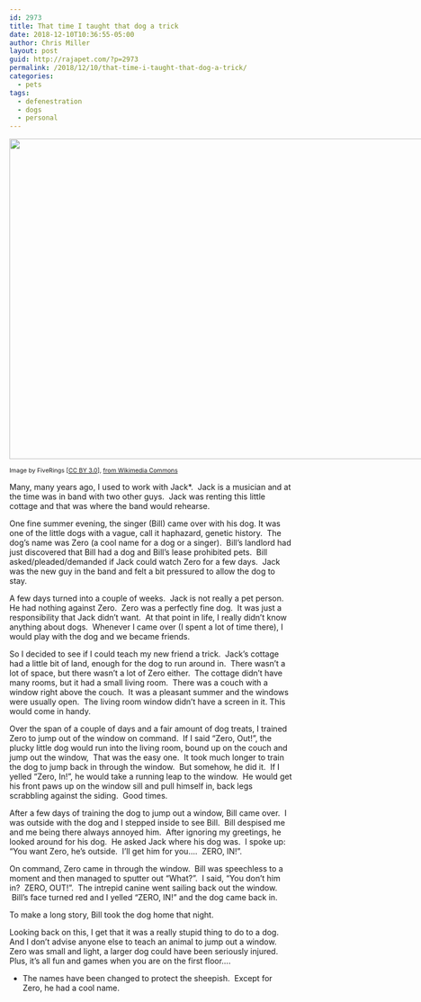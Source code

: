```yaml
---
id: 2973
title: That time I taught that dog a trick
date: 2018-12-10T10:36:55-05:00
author: Chris Miller
layout: post
guid: http://rajapet.com/?p=2973
permalink: /2018/12/10/that-time-i-taught-that-dog-a-trick/
categories:
  - pets
tags:
  - defenestration
  - dogs
  - personal
---
```

<div style="width: 1010px" class="wp-caption alignnone">
  <img loading="lazy" class="size-medium" src="https://upload.wikimedia.org/wikipedia/commons/0/01/Dog-biscuit.jpg" width="1000" height="570" />
  
  <p class="wp-caption-text">
    <span style="font-size: 8pt;">Image by FiveRings [<a href="https://creativecommons.org/licenses/by/3.0">CC BY 3.0</a>], <a href="https://commons.wikimedia.org/wiki/File:Dog-biscuit.jpg">from Wikimedia Commons</a></span>
  </p>
</div>Many, many years ago, I used to work with Jack*.  Jack is a musician and at the time was in band with two other guys.  Jack was renting this little cottage and that was where the band would rehearse.

One fine summer evening, the singer (Bill) came over with his dog. It was one of the little dogs with a vague, call it haphazard, genetic history.  The dog&#8217;s name was Zero (a cool name for a dog or a singer).  Bill&#8217;s landlord had just discovered that Bill had a dog and Bill&#8217;s lease prohibited pets.  Bill asked/pleaded/demanded if Jack could watch Zero for a few days.  Jack was the new guy in the band and felt a bit pressured to allow the dog to stay.

A few days turned into a couple of weeks.  Jack is not really a pet person.  He had nothing against Zero.  Zero was a perfectly fine dog.  It was just a responsibility that Jack didn&#8217;t want.  At that point in life, I really didn&#8217;t know anything about dogs.  Whenever I came over (I spent a lot of time there), I would play with the dog and we became friends.

So I decided to see if I could teach my new friend a trick.  Jack&#8217;s cottage had a little bit of land, enough for the dog to run around in.  There wasn&#8217;t a lot of space, but there wasn&#8217;t a lot of Zero either.  The cottage didn&#8217;t have many rooms, but it had a small living room.  There was a couch with a window right above the couch.  It was a pleasant summer and the windows were usually open.  The living room window didn&#8217;t have a screen in it. This would come in handy.

Over the span of a couple of days and a fair amount of dog treats, I trained Zero to jump out of the window on command.  If I said &#8220;Zero, Out!&#8221;, the plucky little dog would run into the living room, bound up on the couch and jump out the window,  That was the easy one.  It took much longer to train the dog to jump back in through the window.  But somehow, he did it.  If I yelled &#8220;Zero, In!&#8221;, he would take a running leap to the window.  He would get his front paws up on the window sill and pull himself in, back legs scrabbling against the siding.  Good times.

After a few days of training the dog to jump out a window, Bill came over.  I was outside with the dog and I stepped inside to see Bill.  Bill despised me and me being there always annoyed him.  After ignoring my greetings, he looked around for his dog.  He asked Jack where his dog was.  I spoke up: &#8220;You want Zero, he&#8217;s outside.  I&#8217;ll get him for you&#8230;.  ZERO, IN!&#8221;.

On command, Zero came in through the window.  Bill was speechless to a moment and then managed to sputter out &#8220;What?&#8221;.  I said, &#8220;You don&#8217;t him in?  ZERO, OUT!&#8221;.  The intrepid canine went sailing back out the window.   Bill&#8217;s face turned red and I yelled &#8220;ZERO, IN!&#8221; and the dog came back in.

To make a long story, Bill took the dog home that night.

Looking back on this, I get that it was a really stupid thing to do to a dog.  And I don&#8217;t advise anyone else to teach an animal to jump out a window.  Zero was small and light, a larger dog could have been seriously injured.  Plus, it&#8217;s all fun and games when you are on the first floor&#8230;.

* The names have been changed to protect the sheepish.  Except for Zero, he had a cool name.